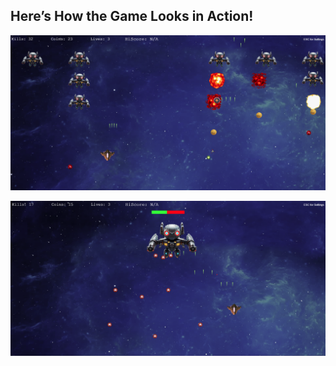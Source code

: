 ## Here’s How the Game Looks in Action!


![Screenshot](Space%20Shooter/assets/images/game2.png)

![Screenshot](Space%20Shooter/assets/images/game.png)
